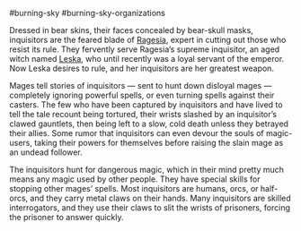 #burning-sky #burning-sky-organizations

Dressed in bear skins, their faces concealed by bear-skull masks, inquisitors are the feared blade of [Ragesia](./Ragesia.md), expert in cutting out those who resist its rule. They fervently serve Ragesia’s supreme inquisitor, an aged witch named [Leska](./Leska.md), who until recently was a loyal servant of the emperor. Now Leska desires to rule, and her inquisitors are her greatest weapon.

Mages tell stories of inquisitors — sent to hunt down disloyal mages — completely ignoring powerful spells, or even turning spells against their casters. The few who have been captured by inquisitors and have lived to tell the tale recount being tortured, their wrists slashed by an inquisitor’s clawed gauntlets, then being left to a slow, cold death unless they betrayed their allies. Some rumor that inquisitors can even devour the souls of magic-users, taking their powers for themselves before raising the slain mage as an undead follower.

The inquisitors hunt for dangerous magic, which in their mind pretty much means any magic used by other people. They have special skills for stopping other mages’ spells. Most inquisitors are
humans, orcs, or half-orcs, and they carry metal claws on their hands. Many inquisitors are skilled interrogators, and they use their claws to slit the wrists of prisoners, forcing the prisoner to answer
quickly.
